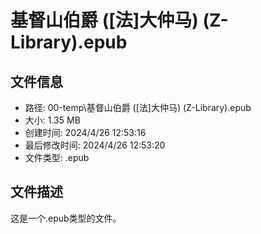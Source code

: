 ﻿# 基督山伯爵 ([法]大仲马) (Z-Library).epub

## 文件信息
- 路径: 00-temp\基督山伯爵 ([法]大仲马) (Z-Library).epub
- 大小: 1.35 MB
- 创建时间: 2024/4/26 12:53:16
- 最后修改时间: 2024/4/26 12:53:20
- 文件类型: .epub

## 文件描述
这是一个.epub类型的文件。

